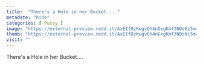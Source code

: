 ```yaml
---
title:  "There's a Hole in her Bucket...."
metadate: "hide"
categories: [ Pussy ]
image: "https://external-preview.redd.it/AxEIf0zKwgvQY4nGxgKmf3NDsNi5m4TWDxAVeUdfDjw.jpg?auto=webp&s=5eb82b193aeb44f411d512e95144999a41c147e1"
thumb: "https://external-preview.redd.it/AxEIf0zKwgvQY4nGxgKmf3NDsNi5m4TWDxAVeUdfDjw.jpg?width=640&crop=smart&auto=webp&s=0446b6ff0d410eb59cfef0c2db44e3cdd94341ae"
visit: ""
---
```

There's a Hole in her Bucket....
